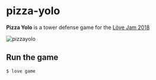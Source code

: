 # pizza-yolo

**Pizza Yolo** is a tower defense game for the [Löve Jam 2018](https://itch.io/jam/love2d-jam-2018)

![pizzayolo](https://user-images.githubusercontent.com/1039076/36346414-5a9bb2c0-143e-11e8-8738-8e3ea6beed86.png)

## Run the game

```
$ love game
```
